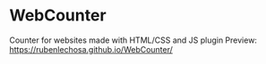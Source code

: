# WebCounter
Counter for websites made with HTML/CSS and JS plugin
Preview: https://rubenlechosa.github.io/WebCounter/
